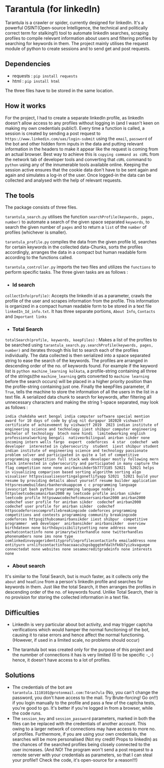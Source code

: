 # Tarantula (for linkedIn)
Tarantula is a crawler or spider, currently designed for linkedIn. It's a powerful OSINT(Open-source Intelligence, the technical and politically correct term for stalking!!) tool to automate linkedIn searches, scraping profiles to compile relevant information about users and filtering profiles by searching for keywords in them. The project mainly utilises the request module of python to create sessions and to send get and post requests.

## Dependencies
- requests : `pip install requests`
- html : `pip install html`

The three files have to be stored in the same location.

## How it works
For the project, I had to create a separate linkedIn profile, as linkedIn doesn't allow access to any profiles without logging in (and I wasn't keen on making my own credentials public!). Every time a function is called, a session is created by sending a post request to `https://www.linkedin.com/uas/login-submit` using the `email`, `password` of the bot and other hidden form inputs in the data and putting relevant information in the headers to make it appear like the request is coming from an actual browser. Best way to achieve this is `copying command as cURL` from the network tab of developer tools and converting that `cURL` command to `python` using any of the innumerable tools available online.
Keeping the session active ensures that the cookie data don't have to be sent again and again and simulates a log-in of the user. Once logged-in the data can be collected and analysed with the help of relevant requests.

## The tools
The package consists of three files.

`tarantula_search.py` utilises the function `searchProfile(keywords, pages, number)` to automate a search of the given space separated `keywords`, to search the given number of `pages` and to return a `list` of the `number` of profiles (whichever is smaller).

`tarantula_profile.py` compiles the data from the given profile Id, searches for certain keywords in the collected data-Chunks, sorts the profiles accordingly, arranges the data in a compact but human readable form according to the functions called.

`tarantula_controller.py` imports the two files and utilizes the `functions` to perform specific tasks. The three given tasks are as follows :
- ### Id search
`collectInfo(profile)`:
Accepts the linkedIn id as a parameter, crawls the profile of the user and scrapes information from the profile. This information is organized in a compact human readable form to be stored in a text file `linkedIn_Id_info.txt`. It has three separate portions, `About Info`, `Contacts` and `Important links`

- ### Total Search
`totalSearch(profile, keywords, keepFiles)` :
Makes a list of the profiles to be searched using `tarantula_search.py.searchProfile(keywords, pages, number)` and iterates through this list to search each of the profiles individually. The data collected is then serialized into a space separated string to ease the search of the keywords. The profiles are arranged in descending order of the no. of keywords found. For example if the keyword list is `python machine_learning kolkata`, a profile-string containing all three of the strings(the `machine_learning` gets converted to `machine learning` before the search occurs) will be placed in a higher priority position than the profile-string containing just one. Finally the keepFiles parameter, if `True`, tells the machine to store the information of all the users in the list in a text file.
A serialized data chunk to search for keywords, after filtering all unnecessary characters and making the string 1-space separated, may look as follows :
```
india chakdaha west bengal india computer software special mention award for 10 days of code by glug nit durgapur 102020 vishwactf  certificate of achievement by vishwactf 2019  2023 indian institute of engineering science and technology iiest shibpur computer engineering bachelor of technology  btech none hindi  limitedworking english  professionalworking bengali  nativeorbilingual anirban sikder none incoming intern wells fargo  expert  codeforces  4 star  codechef  web developer  interested in cybersecurity  student  iiest shibpur student  indian institute of engineering science and technology passionate problem solver and participated in quite a lot of competitive programming competition full stack web developer mostly following mern stack interested in cybersecurity and participated in many capture the flag competition none none anirbansikder5b7773185 52021  52021 helps in visualizing comparison based sorting algorithm sorting algo visualiser httpsvisualisesortingalgonetlifyapp 52021  52021 build your resume by providing details about yourself resume builder application httpsresumebuildanirbanherokuappcom c c programming language javascript bash python programming language nodejs httpsleetcodecomanirban2000 my leetcode profile anirban sikder  leetcode profile httpswwwcodechefcomusersanirban2000 anirban2000  codechef user profile for anirban sikder  codechef anirban2000  codechef user profile for anirban sikder  codechef httpscodeforcescomprofilebreakingcode codeforces programming competitions and contests programming community breakingcode  codeforces httpsgithubcomanirbansikder iiest shibpur  competitive programmer  web developer  anirbansikder anirbansikder  overview birthdateon none birthdayvisibilitysetting none address none wechatcontactinfo none primarytwitterhandle none twitterhandles  phonenumbers none ims none type comlinkedinvoyageridentityprofileprofilecontactinfo emailaddress none entityurn urnlifscontactinfoacoaacu3spsbggqtmfdalhfk6b7yizkvaguepe connectedat none websites none sesamecreditgradeinfo none interests none
```

- ### About search
It's similar to the Total Search, but is much faster, as it collects only the `about` and `headline` from a person's linkedIn profile and searches for keywords in them. Just like the total Search, it then arranges the profiles in descending order of the no. of keywords found.
Unlike Total Search, their is no provision for storing the collected information in a text file.

## Difficulties
- LinkedIn is very particular about bot activity, and may trigger captcha verifications which would hamper the normal functioning of the bot, causing it to raise errors and hence affect the normal functioning.(However, if used in a limited scale, no problems should occur)

- The tarantula bot was created only for the purpose of this project and the numnber of connections it has is very limited (0 to be specific -_-)
hence, it doesn't have access to a lot of profiles.

## Solutions
- The credentials of the bot are `tarantula.1110101@protonmail.com:T4ran7ula` (No, you can't change the password, you don't have access to the mail. Try Brute-forcing! Go on!!) if you login manually to the profile and pass a few of the captcha tests, you're good to go. It's better if you're logged in from a browser, while the code runs.
- The `session_key` and `session_password` parameters, marked in both the files can be replaced with the credentials of another account. This owing to a larger network of connections may have access to more no. of profiles. Furthermore, if you are using your own credentials, the searches will be more personalised (Not my credit! Props to linkedIn) as the chances of the searched profiles being closely connected to the user increases. (And NO! The program won't send a post request to a remote server with your credentials as parameters, so that I can steal your profile!! Check the code, it's open-source for a reason!!!)
